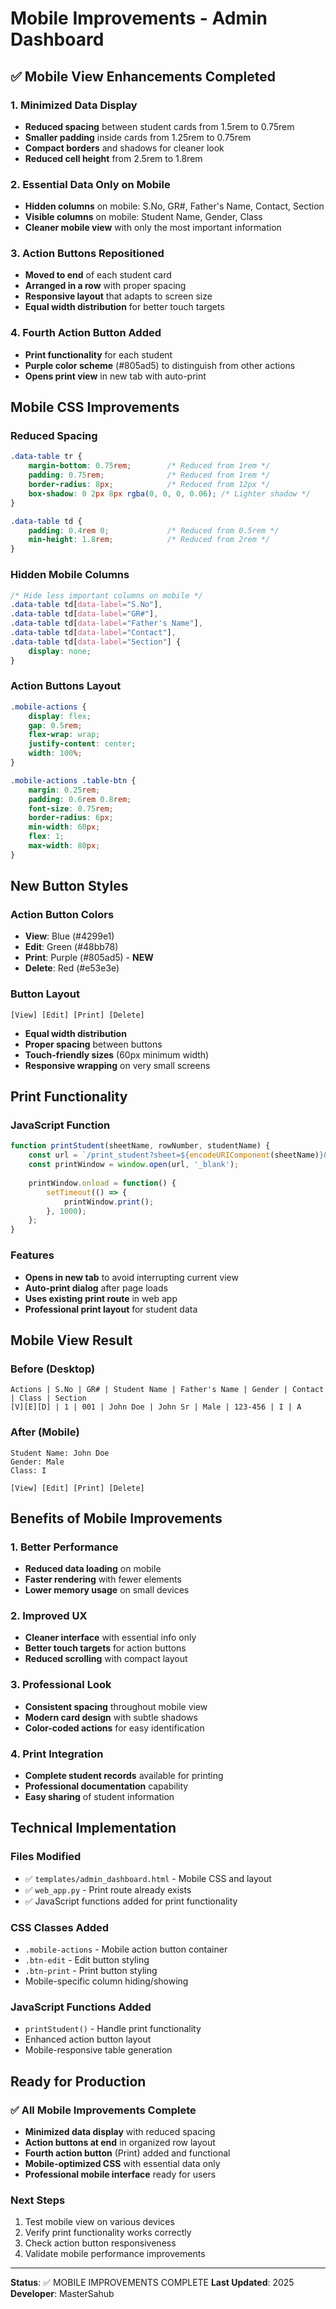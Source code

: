 # Mobile Improvements - Admin Dashboard

## ✅ **Mobile View Enhancements Completed**

### **1. Minimized Data Display**
- **Reduced spacing** between student cards from 1.5rem to 0.75rem
- **Smaller padding** inside cards from 1.25rem to 0.75rem
- **Compact borders** and shadows for cleaner look
- **Reduced cell height** from 2.5rem to 1.8rem

### **2. Essential Data Only on Mobile**
- **Hidden columns** on mobile: S.No, GR#, Father's Name, Contact, Section
- **Visible columns** on mobile: Student Name, Gender, Class
- **Cleaner mobile view** with only the most important information

### **3. Action Buttons Repositioned**
- **Moved to end** of each student card
- **Arranged in a row** with proper spacing
- **Responsive layout** that adapts to screen size
- **Equal width distribution** for better touch targets

### **4. Fourth Action Button Added**
- **Print functionality** for each student
- **Purple color scheme** (#805ad5) to distinguish from other actions
- **Opens print view** in new tab with auto-print

## **Mobile CSS Improvements**

### **Reduced Spacing**
```css
.data-table tr {
    margin-bottom: 0.75rem;        /* Reduced from 1rem */
    padding: 0.75rem;              /* Reduced from 1rem */
    border-radius: 8px;            /* Reduced from 12px */
    box-shadow: 0 2px 8px rgba(0, 0, 0, 0.06); /* Lighter shadow */
}

.data-table td {
    padding: 0.4rem 0;             /* Reduced from 0.5rem */
    min-height: 1.8rem;            /* Reduced from 2rem */
}
```

### **Hidden Mobile Columns**
```css
/* Hide less important columns on mobile */
.data-table td[data-label="S.No"],
.data-table td[data-label="GR#"],
.data-table td[data-label="Father's Name"],
.data-table td[data-label="Contact"],
.data-table td[data-label="Section"] {
    display: none;
}
```

### **Action Buttons Layout**
```css
.mobile-actions {
    display: flex;
    gap: 0.5rem;
    flex-wrap: wrap;
    justify-content: center;
    width: 100%;
}

.mobile-actions .table-btn {
    margin: 0.25rem;
    padding: 0.6rem 0.8rem;
    font-size: 0.75rem;
    border-radius: 6px;
    min-width: 60px;
    flex: 1;
    max-width: 80px;
}
```

## **New Button Styles**

### **Action Button Colors**
- **View**: Blue (#4299e1)
- **Edit**: Green (#48bb78)  
- **Print**: Purple (#805ad5) - **NEW**
- **Delete**: Red (#e53e3e)

### **Button Layout**
```
[View] [Edit] [Print] [Delete]
```
- **Equal width distribution**
- **Proper spacing** between buttons
- **Touch-friendly sizes** (60px minimum width)
- **Responsive wrapping** on very small screens

## **Print Functionality**

### **JavaScript Function**
```javascript
function printStudent(sheetName, rowNumber, studentName) {
    const url = `/print_student?sheet=${encodeURIComponent(sheetName)}&row=${rowNumber}`;
    const printWindow = window.open(url, '_blank');
    
    printWindow.onload = function() {
        setTimeout(() => {
            printWindow.print();
        }, 1000);
    };
}
```

### **Features**
- **Opens in new tab** to avoid interrupting current view
- **Auto-print dialog** after page loads
- **Uses existing print route** in web app
- **Professional print layout** for student data

## **Mobile View Result**

### **Before (Desktop)**
```
Actions | S.No | GR# | Student Name | Father's Name | Gender | Contact | Class | Section
[V][E][D] | 1 | 001 | John Doe | John Sr | Male | 123-456 | I | A
```

### **After (Mobile)**
```
Student Name: John Doe
Gender: Male  
Class: I

[View] [Edit] [Print] [Delete]
```

## **Benefits of Mobile Improvements**

### **1. Better Performance**
- **Reduced data loading** on mobile
- **Faster rendering** with fewer elements
- **Lower memory usage** on small devices

### **2. Improved UX**
- **Cleaner interface** with essential info only
- **Better touch targets** for action buttons
- **Reduced scrolling** with compact layout

### **3. Professional Look**
- **Consistent spacing** throughout mobile view
- **Modern card design** with subtle shadows
- **Color-coded actions** for easy identification

### **4. Print Integration**
- **Complete student records** available for printing
- **Professional documentation** capability
- **Easy sharing** of student information

## **Technical Implementation**

### **Files Modified**
- ✅ `templates/admin_dashboard.html` - Mobile CSS and layout
- ✅ `web_app.py` - Print route already exists
- ✅ JavaScript functions added for print functionality

### **CSS Classes Added**
- `.mobile-actions` - Mobile action button container
- `.btn-edit` - Edit button styling
- `.btn-print` - Print button styling
- Mobile-specific column hiding/showing

### **JavaScript Functions Added**
- `printStudent()` - Handle print functionality
- Enhanced action button layout
- Mobile-responsive table generation

## **Ready for Production**

### ✅ **All Mobile Improvements Complete**
- **Minimized data display** with reduced spacing
- **Action buttons at end** in organized row layout
- **Fourth action button** (Print) added and functional
- **Mobile-optimized CSS** with essential data only
- **Professional mobile interface** ready for users

### **Next Steps**
1. Test mobile view on various devices
2. Verify print functionality works correctly
3. Check action button responsiveness
4. Validate mobile performance improvements

---
**Status**: ✅ MOBILE IMPROVEMENTS COMPLETE
**Last Updated**: 2025
**Developer**: MasterSahub
